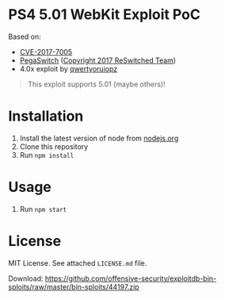 PS4 5.01 WebKit Exploit PoC
===========================
Based on:
 - [CVE-2017-7005](https://bugs.chromium.org/p/project-zero/issues/detail?id=1208)
 - [PegaSwitch](https://github.com/reswitched/pegaswitch) ([Copyright 2017 ReSwitched Team](https://github.com/reswitched/pegaswitch/blob/master/LICENSE.md))
 - 4.0x exploit by [qwertyoruiopz](https://twitter.com/qwertyoruiopz)


> This exploit supports 5.01 (maybe others)!
			
Installation
============

1. Install the latest version of node from [nodejs.org](https://nodejs.org)
2. Clone this repository
3. Run `npm install`

Usage
=====

1. Run `npm start`

License
=======

MIT License. See attached `LICENSE.md` file.

Download: https://github.com/offensive-security/exploitdb-bin-sploits/raw/master/bin-sploits/44197.zip